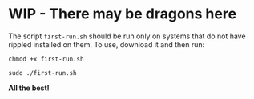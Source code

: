 # WIP - There may be dragons here

The script `first-run.sh` should be run only on systems that do not have rippled installed on them. To use, download it and then run:

`chmod +x first-run.sh`

`sudo ./first-run.sh`

**All the best!**
